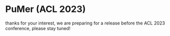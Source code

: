 # PuMer (ACL 2023)

thanks for your interest, we are preparing for a release before the ACL 2023 conference, please stay tuned!
